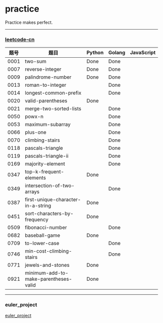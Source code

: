 # practice
Practice makes perfect.

---
### [leetcode-cn](https://leetcode-cn.com/)
  
|题号|题目|Python|Golang| JavaScript
| --- | --- | --- | ---| --- |
0001|two-sum|Done|Done
0007|reverse-integer| Done | Done
0009|palindrome-number| Done | Done
0013|roman-to-integer | | Done
0014|longest-common-prefix | | Done
0020|valid-parentheses | Done | 
0021|merge-two-sorted-lists | | Done
0050|powx-n | | Done
0053|maximum-subarray | | Done
0066|plus-one| | Done |
0070|climbing-stairs | | Done
0118|pascals-triangle | | Done
0119|pascals-triangle-ii | | Done
0169|majority-element | | Done
0347|top-k-frequent-elements | Done 
0349|intersection-of-two-arrays | | Done
0387|first-unique-character-in-a-string | Done 
0451|sort-characters-by-frequency | Done |
0509|fibonacci-number | | Done
0682|baseball-game | Done | 
0709|to-lower-case | | Done
0746|min-cost-climbing-stairs | | Done
0771|jewels-and-stones | Done |
0921|minimum-add-to-make-parentheses-valid | Done |


--- 
### euler_project
[euler_project](https://projecteuler.net/)

